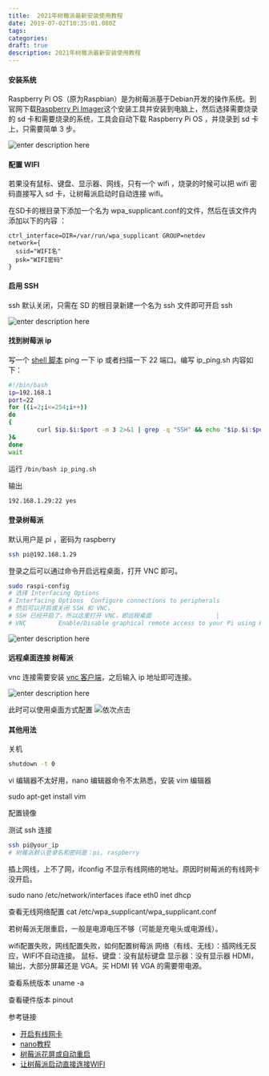 ```yaml
---
title:  2021年树莓派最新安装使用教程
date: 2019-07-02T10:35:01.080Z
tags: 
categories:
draft: true
description: 2021年树莓派最新安装使用教程
---
```


#### 安装系统
Raspberry Pi OS（原为Raspbian）是为树莓派基于Debian开发的操作系统。到官网下载[Raspberry Pi Imager](https://www.raspberrypi.org/software/)这个安装工具并安装到电脑上，然后选择需要烧录的 sd 卡和需要烧录的系统，工具会自动下载 Raspberry Pi OS ，并烧录到 sd 卡上，只需要简单 3 步。

![enter description here](https://gitee.com/smile365/blogimg/raw/master/sxy91/1610547292645.png)

#### 配置 WIFI
若果没有鼠标、键盘、显示器、网线，只有一个 wifi ，烧录的时候可以把 wifi 密码直接写入 sd 卡，让树莓派启动时自动连接 wifi。

在SD卡的根目录下添加一个名为 wpa_supplicant.conf的文件，然后在该文件内添加以下的内容 ： 
```
ctrl_interface=DIR=/var/run/wpa_supplicant GROUP=netdev
network={
  ssid="WIFI名"
  psk="WIFI密码"
}
```

#### 启用 SSH

ssh 默认关闭，只需在 SD 的根目录新建一个名为 ssh 文件即可开启 ssh

![enter description here](https://gitee.com/smile365/blogimg/raw/master/sxy91/1610548512219.png)


#### 找到树莓派 ip

写一个 [shell 脚本](https://sxy91.com/posts/ping-ip/) ping 一下 ip 或者扫描一下 22 端口。编写 ip_ping.sh 内容如下：
```bash
#!/bin/bash
ip=192.168.1
port=22
for ((i=2;i<=254;i++))
do
{
        curl $ip.$i:$port -m 3 2>&1 | grep -q "SSH" && echo "$ip.$i:$port yes"
}&    
done    
wait 
```

运行 `/bin/bash ip_ping.sh`

输出
```bash
192.168.1.29:22 yes
```

#### 登录树莓派

默认用户是 pi ，密码为 raspberry

```bash
ssh pi@192.168.1.29
```

登录之后可以通过命令开启远程桌面，打开 VNC 即可。
```bash
sudo raspi-config 
# 选择 Interfacing Options
# Interfacing Options  Configure connections to peripherals  
# 然后可以开启或关闭 SSH 和 VNC，
# SSH 已经开启了，所以这里打开 VNC，即远程桌面                  │ 
# VNC         Enable/Disable graphical remote access to your Pi using RealVNC     
```
![enter description here](https://gitee.com/smile365/blogimg/raw/master/sxy91/1610549575434.png)


#### 远程桌面连接 树莓派


vnc 连接需要安装 [vnc 客户端](https://www.realvnc.com/en/connect/download/viewer/)，之后输入 ip 地址即可连接。


![enter description here](https://gitee.com/smile365/blogimg/raw/master/sxy91/1605523846409.png)


此时可以使用桌面方式配置 
![依次点击](https://gitee.com/smile365/blogimg/raw/master/sxy91/1610433840402.png) 




#### 其他用法

关机
```bash
shutdown -t 0
```


vi 编辑器不太好用，nano 编辑器命令不太熟悉，安装 vim 编辑器

sudo apt-get install vim

配置镜像



测试 ssh 连接
```bash
ssh pi@your_ip
# 树莓派默认登录名和密码是：pi, raspberry
```



插上网线，上不了网，ifconfig 不显示有线网络的地址。原因时树莓派的有线网卡没开启。

sudo nano /etc/network/interfaces
iface eth0 inet dhcp

查看无线网络配置
cat /etc/wpa_supplicant/wpa_supplicant.conf


若树莓派无限重启，一般是电源电压不够（可能是充电头或电源线）。

wifi配置失败，网线配置失败，如何配置树莓派
网络（有线、无线）：插网线无反应，WIFI不自动连接。
鼠标、键盘：没有鼠标键盘
显示器：没有显示器
HDMI，输出，大部分屏幕还是 VGA。买 HDMI 转 VGA 的需要带电源。


查看系统版本
uname -a

查看硬件版本
pinout


参考链接
- [开启有线网卡](http://www.nrjs.cn/ctt/11120032.html)
- [nano教程](https://www.vpser.net/manage/nano.html)
- [树莓派花屏或自动重启](http://www.raspigeek.com/index.php?c=read&id=98&page=1)
- [让树莓派启动直接连接WIFI](http://sonicguo.com/2019/Initialize-RaspBerry-3-with-wifi/)